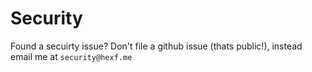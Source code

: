 # Security

Found a secuirty issue? Don't file a github issue (thats public!), instead email me at `security@hexf.me`
